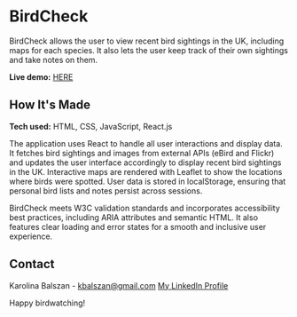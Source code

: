 # BirdCheck



BirdCheck allows the user to view recent bird sightings in the UK, including maps for each species. It also lets the user keep track of their own sightings and take notes on them.

**Live demo:** [HERE](https://birdcheck.netlify.app/)

## How It's Made

**Tech used:** HTML, CSS, JavaScript, React.js

The application uses React to handle all user interactions and display data. It fetches bird sightings and images from external APIs (eBird and Flickr) and updates the user interface accordingly to display recent bird sightings in the UK. Interactive maps are rendered with Leaflet to show the locations where birds were spotted. User data is stored in localStorage, ensuring that personal bird lists and notes persist across sessions.

BirdCheck meets W3C validation standards and incorporates accessibility best practices, including ARIA attributes and semantic HTML. It also features clear loading and error states for a smooth and inclusive user experience.

## Contact

Karolina Balszan - kbalszan@gmail.com
[My LinkedIn Profile](https://www.linkedin.com/in/karolina-balszan/)

Happy birdwatching!
